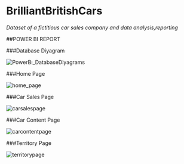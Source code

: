 # BrilliantBritishCars
*Dataset of a fictitious car sales company and data analysis,reporting*


##POWER BI REPORT

###Database Diyagram

![PowerBı_DatabaseDiyagrams](https://user-images.githubusercontent.com/38791151/183762533-587895f1-57d0-45ae-be6b-be2f4b5a11e0.JPG)


###Home Page

![home_page](https://user-images.githubusercontent.com/38791151/183762732-cd860c1e-f019-4f27-9193-6b3ec2a51f50.JPG)

###Car Sales Page

![carsalespage](https://user-images.githubusercontent.com/38791151/183762849-a49ffc8d-3e93-4d5c-90d1-c656d959cb11.JPG)

###Car Content Page

![carcontentpage](https://user-images.githubusercontent.com/38791151/183762938-f8c8a696-ae30-44f8-b34e-7fd1256d580f.JPG)

###Territory Page

![territorypage](https://user-images.githubusercontent.com/38791151/183763000-18a8756e-163a-4136-8871-21333486570b.JPG)
